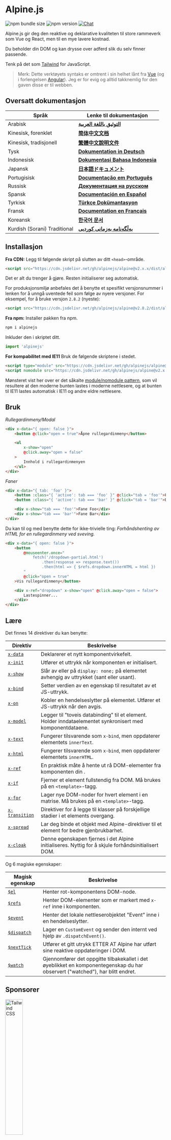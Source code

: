 # Alpine.js

![npm bundle size](https://img.shields.io/bundlephobia/minzip/alpinejs)
![npm version](https://img.shields.io/npm/v/alpinejs)
[![Chat](https://img.shields.io/badge/chat-on%20discord-7289da.svg?sanitize=true)](https://alpinejs.codewithhugo.com/chat/)

Alpine.js gir deg den reaktive og deklarative kvaliteten til store rammeverk som Vue og React, men til en mye lavere kostnad.

Du beholder din DOM og kan drysse over adferd slik du selv finner passende.

Tenk på det som [Tailwind](https://tailwindcss.com/) for JavaScript.

> Merk: Dette verktøyets syntaks er omtrent i sin helhet lånt fra [Vue](https://vuejs.org/) (og i forlengelsen [Angular](https://angularjs.org/)). Jeg er for evig og alltid takknemlig for den gaven disse er til webben.

## Oversatt dokumentasjon

| Språk | Lenke til dokumentasjon |
| --- | --- |
| Arabisk | [**التوثيق باللغة العربية**](./README.ar.md) |
| Kinesisk, forenklet | [**简体中文文档**](./README.zh-CN.md) |
| Kinesisk, tradisjonell | [**繁體中文說明文件**](./README.zh-TW.md) |
| Tysk | [**Dokumentation in Deutsch**](./README.de.md) |
| Indonesisk | [**Dokumentasi Bahasa Indonesia**](./README.id.md) |
| Japansk | [**日本語ドキュメント**](./README.ja.md) |
| Portugisisk | [**Documentação em Português**](./README.pt.md) |
| Russisk | [**Документация на русском**](./README.ru.md) |
| Spansk | [**Documentación en Español**](./README.es.md) |
| Tyrkisk | [**Türkçe Dokümantasyon**](./README.tr.md) |
| Fransk | [**Documentation en Français**](./README.fr.md) |
| Koreansk | [**한국어 문서**](./README.ko.md) |
| Kurdish (Sorani) Traditional | [**بەڵگەنامە بەزمانی کوردیی**](./README.ckb.md) |

## Installasjon

**Fra CDN:** Legg til følgende skript på slutten av ditt `<head>`-område.
```html
<script src="https://cdn.jsdelivr.net/gh/alpinejs/alpine@v2.x.x/dist/alpine.min.js" defer></script>
```
Det er alt du trenger å gjøre. Resten initialiserer seg automatisk.

For produksjonsmiljø anbefales det å benytte et spesifikt versjonsnummer i lenken for å unngå uventede feil som følge av nyere versjoner.
For eksempel, for å bruke versjon `2.8.2` (nyeste):
```html
<script src="https://cdn.jsdelivr.net/gh/alpinejs/alpine@v2.8.2/dist/alpine.min.js" defer></script>
```

**Fra npm:** Installer pakken fra npm.
```js
npm i alpinejs
```
Inkluder den i skriptet ditt.
```js
import 'alpinejs'
```

**For kompabilitet med IE11** Bruk de følgende skriptene i stedet.
```html
<script type="module" src="https://cdn.jsdelivr.net/gh/alpinejs/alpine@v2.x.x/dist/alpine.min.js"></script>
<script nomodule src="https://cdn.jsdelivr.net/gh/alpinejs/alpine@v2.x.x/dist/alpine-ie11.min.js" defer></script>
```
Mønsteret vist her over er det såkalte [module/nomodule pattern](https://philipwalton.com/articles/deploying-es2015-code-in-production-today/), som vil resultere at den moderne bunten lastes i moderne nettlesere, og at bunten til IE11 lastes automatisk i IE11 og andre eldre nettlesere.

## Bruk

*Rullegardinmeny/Modal*
```html
<div x-data="{ open: false }">
    <button @click="open = true">Åpne rullegardinmeny</button>

    <ul
        x-show="open"
        @click.away="open = false"
    >
        Innhold i rullegardinmenyen
    </ul>
</div>
```

*Faner*
```html
<div x-data="{ tab: 'foo' }">
    <button :class="{ 'active': tab === 'foo' }" @click="tab = 'foo'">Foo</button>
    <button :class="{ 'active': tab === 'bar' }" @click="tab = 'bar'">Bar</button>

    <div x-show="tab === 'foo'">Fane Foo</div>
    <div x-show="tab === 'bar'">Fane Bar</div>
</div>
```

Du kan til og med benytte dette for ikke-trivielle ting:
*Forhåndshenting av HTML for en rullegardinmeny ved sveving.*
```html
<div x-data="{ open: false }">
    <button
        @mouseenter.once="
            fetch('/dropdown-partial.html')
                .then(response => response.text())
                .then(html => { $refs.dropdown.innerHTML = html })
        "
        @click="open = true"
    >Vis rullegardinmeny</button>

    <div x-ref="dropdown" x-show="open" @click.away="open = false">
        Lastespinner...
    </div>
</div>
```

## Lære

Det finnes 14 direktiver du kan benytte:

| Direktiv | Beskrivelse |
| --- | --- |
| [`x-data`](#x-data) | Deklarerer et nytt komponentvirkefelt. |
| [`x-init`](#x-init) | Utfører et uttrykk når komponenten er initialisert. |
| [`x-show`](#x-show) | Slår av eller på `display: none;` på elementet avhengig av uttrykket (sant eller usant). |
| [`x-bind`](#x-bind) | Setter verdien av en egenskap til resultatet av et JS-uttrykk. |
| [`x-on`](#x-on) | Kobler en hendelseslytter på elementet. Utfører et JS-uttrykk når den avgis. |
| [`x-model`](#x-model) | Legger til "toveis databinding" til et element. Holder inndataelementet synkronisert med komponentdataene. |
| [`x-text`](#x-text) | Fungerer tilsvarende som `x-bind`, men oppdaterer elementets `innerText`. |
| [`x-html`](#x-html) | Fungerer tilsvarende som `x-bind`, men oppdaterer elementets `innerHTML`. |
| [`x-ref`](#x-ref) | En praktisk måte å hente ut rå DOM-elementer fra komponenten din . |
| [`x-if`](#x-if) | Fjerner et element fullstendig fra DOM. Må brukes på en `<template>`-tagg. |
| [`x-for`](#x-for) | Lager nye DOM-noder for hvert element i en matrise. Må brukes på en `<template>`-tagg. |
| [`x-transition`](#x-transition) | Direktiver for å legge til klasser på forskjellige stadier i et elements overgang. |
| [`x-spread`](#x-spread) | Lar deg binde et objekt med Alpine-direktiver til et element for bedre gjenbrukbarhet. |
| [`x-cloak`](#x-cloak) | Denne egenskapen fjernes i det Alpine initialiseres. Nyttig for å skjule forhåndsinitialisert DOM. |

Og 6 magiske egenskaper:

| Magisk egenskap | Beskrivelse |
| --- | --- |
| [`$el`](#el) |  Henter rot-komponentens DOM-node. |
| [`$refs`](#refs) | Henter DOM-elementer som er markert med `x-ref` inne i komponenten. |
| [`$event`](#event) | Henter det lokale nettleserobjektet "Event" inne i en hendelseslytter.  |
| [`$dispatch`](#dispatch) | Lager en `CustomEvent` og sender den internt ved hjelp av `.dispatchEvent()`. |
| [`$nextTick`](#nexttick) | Utfører et gitt utrykk ETTER AT Alpine har utført sine reaktive oppdateringer i DOM. |
| [`$watch`](#watch) | Gjennomfører det oppgitte tilbakekallet i det øyeblikket en komponentegenskap du har observert ("watched"), har blitt endret. |


## Sponsorer

<img width="33%" src="https://refactoringui.nyc3.cdn.digitaloceanspaces.com/tailwind-logo.svg" alt="Tailwind CSS">

**Vil du se din logo her? [DM på Twitter](https://twitter.com/calebporzio)**

## Fellesskapsprosjekter

* [Alpine Devtools](https://github.com/HugoDF/alpinejs-devtools)
* [Alpine Magic Helpers](https://github.com/KevinBatdorf/alpine-magic-helpers)
* [Alpine Weekly Newsletter](https://alpinejs.codewithhugo.com/newsletter/)
* [Spruce (State Management)](https://github.com/ryangjchandler/spruce)
* [Awesome Alpine](https://github.com/ryangjchandler/awesome-alpine)
* [Turbolinks Adapter](https://github.com/SimoTod/alpine-turbolinks-adapter)

### Direktiver

---

### `x-data`

**Eksempel:** `<div x-data="{ foo: 'bar' }">...</div>`

**Struktur:** `<div x-data="[object literal]">...</div>`

`x-data` deklarerer et nytt komponentvirkefelt. Den forteller rammeverket at det skal initialisere en ny komponent med det følgende dataobjektet.

Tenk på det som `data` egenskapen i en Vue-komponent.

**Trekke ut logikk fra komponenten**

Du trekke ut data (og adferd) til gjenbrukbare funksjoner:

```html
<div x-data="dropdown()">
    <button x-on:click="open">Open</button>

    <div x-show="isOpen()" x-on:click.away="close">
        // Rullegardinmeny
    </div>
</div>

<script>
    function dropdown() {
        return {
            show: false,
            open() { this.show = true },
            close() { this.show = false },
            isOpen() { return this.show === true },
        }
    }
</script>
```

> **For buntbrukere**, noter deg at Alpine.js benytter funksjoner som er i det globale virkefeltet (`window`). Du må derfor eksplisitt tildele dine funksjoner til `window` for å kunne bruke dem med `x-data`. For eksempel `window.dropdown = function () {}` (dette er fordi du med Webpack, Rollup, Parcel etc. sine `function` som du definerer som standard vil benytte komponentens virkeområde og ikke `window`).

Du kan også mikse inn flere dataobjekter ved å benytte objektdestrukturering:

```html
<div x-data="{...dropdown(), ...tabs()}">
```

---

### `x-init`
**Eksempel:** `<div x-data="{ foo: 'bar' }" x-init="foo = 'baz'"></div>`

**Struktur:** `<div x-data="..." x-init="[uttrykk]"></div>`

`x-init` utfører et uttrykk når en komponent er initialisert.

Dersom du ønsker å kjøre kode ETTER AT Alpine har utført sine initielle oppdateringer til DOM (slik som en `mounted()`-krok i VueJS), kan du returnere et tilbakekall fra `x-init`, og det vil bli utført etter:

`x-init="() => { // her har vi tilgang tilstanden etter initialisering av DOM // }"`

---

### `x-show`
**Eksempel:** `<div x-show="open"></div>`

**Struktur:** `<div x-show="[uttrykk]"></div>`

`x-show` slår av eller på `display: none;`-stilen på elementet avhengig av om uttrykket løses som `true` eller `false`.

**x-show.transition**

`x-show.transition` er et bekvemmelighets-API for å gjøre dine `x-show` mer behagelig ved å bruke CSS-overganger.

```html
<div x-show.transition="open">
    Dette innholdet vil få en overgang inn og ut.
</div>
```

| Direktiv | Beskrivelse |
| --- | --- |
| `x-show.transition` | En samtidig fadings- og skaleringseffekt. (opacity, scale: 0.95, timing-function: cubic-bezier(0.4, 0.0, 0.2, 1), duration-in: 150ms, duration-out: 75ms)
| `x-show.transition.in` | Kun overgang inn. |
| `x-show.transition.out` | Kun overgang ut. |
| `x-show.transition.opacity` | Kun fading. |
| `x-show.transition.scale` | Kun skalering. |
| `x-show.transition.scale.75` | Tilpass CSS-skaleringen for overgangen `transform: scale(.75)`. |
| `x-show.transition.duration.200ms` | Setter "in"-overgangen til 200ms. Ut vil bli satt til halvparten av det (100ms). |
| `x-show.transition.origin.top.right` | Tilpass utgangspunktet for CSS-overgangen `transform-origin: top right`. |
| `x-show.transition.in.duration.200ms.out.duration.50ms` | Forskjellig varighet for "in" og "out". |

> Merk: Alle disse overgangene kan brukes i sammenheng med hverandre. Dette er mulig (selv om det er tullete lol): `x-show.transition.in.duration.100ms.origin.top.right.opacity.scale.85.out.duration.200ms.origin.bottom.left.opacity.scale.95`

> Merk: `x-show` venter på at eventuelle barn fullfører sine overganger ut. Hvis du ønsker overstyre denne adferden, legg til modifikatoren `.immediate`:
```html
<div x-show.immediate="open">
    <div x-show.transition="open">
</div>
```
---

### `x-bind`

> Merk: Du står fritt til å bruke den kortere syntaksen ":" `:type="..."`.

**Eksempel:** `<input x-bind:type="inputType">`

**Struktur:** `<input x-bind:[attribute]="[uttrykk]">`

`x-bind` setter verdien for en egenskap til resultatet av et JavaScript-uttrykk. Uttrykket har tilgang til alle nøklene i komponentens dataobjekt, og vil oppdateres hver gang dens data blir oppdatert.

> Merk: egenskapsbindinger oppdateres KUN når deres avhengigheter oppdateres. Rammeverket er smart nok til å observere dataendringer og oppdage hvilke bindinger som er interessert i dem.

**`x-bind` for klasseegenskaper**

`x-bind` oppfører seg litt anderledes når det bindes til `class` egenskapen.

For klasser må du sende inn et objekt hvor nøklene er klassenavn og hvor verdiene er boolske uttrykk for å avgjøre om disse klassenavnene skal anvendes eller ikke.

For eksempel:
`<div x-bind:class="{ 'hidden': foo }"></div>`

I dette eksempelet vil klassen "hidden" kun anvendes dersom verdien av dataegenskapen `foo` er `true`.

**`x-bind` for boolske egenskaper**

`x-bind` støtter boolske egenskaper på samme måte som verdiegenskaper ved å bruke en variabel som betingelse eller et annet JavaScript-uttrykk som løses til enten `true` eller `false`.

For eksempel:
```html
<!-- Gitt at: -->
<button x-bind:disabled="myVar">Klikk meg</button>

<!-- Når myVar == true (sann):  -->
<button disabled="disabled">Klikk meg</button>

<!-- Når myVar == false (usann): -->
<button>Klikk meg</button>
```

Dette legger til eller fjerner egenskapen `disabled` når `myVar` henholdsvis er sann eller usann.

Boolske egenskaper støttes slik de fremkommer i [HTML-spesifikasjonen](https://html.spec.whatwg.org/multipage/indices.html#attributes-3:boolean-attribute), for eksempel `disabled`, `readonly`, `required`, `checked`, `hidden`, `selected`, `open`, etc.

> Merk: Hvis du trenger at en usann tilstand vises for egenskapen din, slik som `aria-*`, kjed `.toString()` til verdien når du binder til egenskapen. For eksempel: `:aria-expanded="isOpen.toString()"` vil vedvare uansett om `isOpen` er `true` eller `false`.

**`.camel` modifikator**

**Eksempel:** `<svg x-bind:view-box.camel="viewBox">`

Modifikatoren `camel` binder til et egenskapsnavn med tilsvarende pukkelOrd. I eksempelet over vil verdien av `viewBox` bli bundet til egenskapen `viewBox` i stedet for egenskapen `view-box`.

---

### `x-on`

> Merk: Du står fritt til bruke den kortere syntaksen "@" : `@click="..."`.

**Eksempel:** `<button x-on:click="foo = 'bar'"></button>`

**Struktur:** `<button x-on:[event]="[uttrykk]"></button>`

`x-on` kobler en hendelseslytter til elementet det deklareres på. I det hendelsen avgis vil JavaScript-uttrykket som er satt som dens verdi bli utført. Du kan bruke `x-on` med hvilken som helst hendelse som er tilgjengelig for det elementet du deklarerer direktivet på. For en fullstendig oversikt over hendelser, se [the Event reference on MDN](https://developer.mozilla.org/en-US/docs/Web/Events).

Hvis noen data er modifisert i uttrykket, så vil andre elementegenskaper som er "bundet" til disse dataene bli oppdatert.

> Merk: Du kan også spesifisere navnet på en JavaScript-funksjon.
**Eksempel:** `<button x-on:click="myFunction"></button>`

Dette er tilsvarende til: `<button x-on:click="myFunction($event)"></button>`

**`keydown` modifikatorer**
**Eksempel:** `<input type="text" x-on:keydown.escape="open = false">`

Du kan spesifisere spesifikke taster å lytte etter ved å bruke `keydown`modifikatorer lagt til på direktivet `x-on:keydown`. Merk at modifikatorene er kebabnotasjonen av `Event.key`-verdier.

Eksempler: `enter`, `escape`, `arrow-up`, `arrow-down`

> Merk: Du kan også lytte etter systemmodfiserende tastekombinasjoner som: `x-on:keydown.cmd.enter="foo"`

**`.away` modifikator**
**Eksempel:** `<div x-on:click.away="showModal = false"></div>`

Når modifikatoren `.away` er tilstede, så vil hendelsesbehandlere kun utføres når hendelsen kommer fra en annen kilde enn seg selv, eller dens barn.

Dette er nyttig for å skjule rullegardinmenyer eller modaler i det en bruker klikker seg bort fra dem.

**`.prevent` modifikator**
**Eksempel:** `<input type="checkbox" x-on:click.prevent>`

Legger du til `.prevent` til en hendelseslytter, så vil `preventDefault` bli kalt på den utløste hendelsen. I eksempelet over vil dette bety at avkrysningsruten faktisk ikke blir avkrysset når brukeren klikker på den.

**`.stop` modifikator**
**Eksempel:** `<div x-on:click="foo = 'bar'"><button x-on:click.stop></button></div>`

Legger du til `.stop` til en hendelseslytter, så vil `stopPropagation`bli kalt på den utløste hendelsen. I eksempelet over vil dette bety at hendelsen "click" ikke vil boble fra knappen til det ytre `<div>`. Med andre ord, når en bruker klikker på knappen så vil ikke `foo` bli satt til `'bar'`.

**`.self` modifikator**
**Eksempel:** `<div x-on:click.self="foo = 'bar'"><button></button></div>`

Legger du til `.self`  til en hendelseslytter, så vil hendelsesbehandleren kun bli trigget hvis `$event.target` er det samme elementet. I eksempelet over vil dette bety at hendelsen "click", som bobler fra knappen til det ytre `<div>`  **ikke** utfører hendelsesbehandleren.

**`.window` modifikator**
**Eksempel:** `<div x-on:resize.window="isOpen = window.outerWidth > 768 ? false : open"></div>`

Legger du til `.window` til en hendelseslytter, så vil lytteren festes på det globale vindusobjektet i stedet for på den DOM-noden som den ble deklarert på. Dette er nyttig i tilfeller hvor du ønsker å modifisere komponentens tilstand når noe endres i vinduet, eksempelvis hendelsen for endring av vinduets størrelse. I dette eksempelet betyr det at hvis viduet økes til en bredde større enn 768 piksler, så stenger vi modalen/rullegardinmenyen, eller i motsatt fall opprettholder vi samme tilstand.

>Merk: Du kan også bruke modifikatoren `.document` for å legge til lyttere til `document` i stedet for `window`

**`.once` modifikator**
**Eksempel:** `<button x-on:mouseenter.once="fetchSomething()"></button>`

Legger du til modifikatoren `.once` til en hendelseslytter, så sikrer det at lytteren kun blir behandlet én gang. Dette er nytt for ting du ønsker gjort én gang, som å hente HTML-partieller og lignende.

**`.passive` modifikator**
**Eksempel:** `<button x-on:mousedown.passive="interactive = true"></button>`

Legger du til modifikatoren `.passive`til en hendelseslytter, blir den passiv, hvilket betyr at `preventDefault()` ikke vil fungere for hendelser som blir behandlet. Dette kan for eksempel bidra til bedre ytelse ved rulling på berøringsenheter.

**`.debounce` modifikator**
**Eksempel:** `<input x-on:input.debounce="fetchSomething()">`

Modifikatoren `debounce` lar deg midlertidig "avvise" en hendelseslytter. Med andre ord, hendelseslytteren vil IKKE behandles inntil en bestemt mengde tid har forløpt siden hendelsen sist ble fyrt av. Når behandleren er klar til å bli kallet, så vil den siste behandleren blir utført.

Standard "ventetid" er 250 millisekunder.

Hvis du ønsker å tilpasse dette, så kan du spesifisere en tilpasset ventetid på denne måten:

```
<input x-on:input.debounce.750="fetchSomething()">
<input x-on:input.debounce.750ms="fetchSomething()">
```

**`.camel` modifikator**
**Eksempel:** `<input x-on:event-name.camel="doSomething()">`

Modifikatoren `camel` fester en hendelseslytter med et camelCase-navn som samsvarer med navnet på hendelsen. I eksempelet over, så vil uttrykket over bli evaluert når hendelsen ´eventName´ fyres av på elementet.

---

### `x-model`
**Eksempel:** `<input type="text" x-model="foo">`

**Struktur:** `<input type="text" x-model="[data item]">`

`x-model` legger til "toveis databinding" til et element. Med andre ord, verdien til et inndataelement vil bli holdt synkronisert ved verdien til dataelementet i komponenten.

> Merk: `x-model` er smart nok til å oppdage endringer i tekstinndataelement, avkrysningsbokser, radioknapper, tekstområde, selects, and multiple selects. I slike scenario oppfører den seg [slik Vue ville gjort](https://vuejs.org/v2/guide/forms.html).

**`.number` modifikator**
**Eksempel:** `<input x-model.number="age">`

Modifikatoren `number` konverterer en inndataverdi til et nummer. Hvis verdien ikke kan parses som et gyldig nummer, returneres den originale verdien.

**`.debounce` modifikator**
**Eksempel:** `<input x-model.debounce="search">`

Modifikatoren `debounce` lar deg legge til en "avviser" til oppdateringen av en verdi. Med andre ord, hendelsesbehandleren vil IKKE behandles inntil en bestemt mengde tid siden hendelsen sist ble fyrt av. Når behandleren er klar til å bli kallet, så vil den siste behandleren bli utført.

Standard "ventetid" er 250 millisekunder.

Hvis du ønsker å tilpasse dette, så kan du spesifisere en tilpasset ventetid på denne måten:

```
<input x-model.debounce.750="search">
<input x-model.debounce.750ms="search">
```

---

### `x-text`
**Eksempel:** `<span x-text="foo"></span>`

**Struktur:** `<span x-text="[uttrykk]"`

`x-text` fungerer tilsvarende som  `x-bind`, men i stedet for å oppdatere verdien til en egenskap, så oppdaterer den elementets `innerText`.

---

### `x-html`
**Eksempel:** `<span x-html="foo"></span>`

**Struktur:** `<span x-html="[uttrykk]"`

`x-html` fungerer tilsvarende som `x-bind`, men i stedet for å oppdatere verdien til en egenskap, så oppdaterer den elementets `innerHTML`.

> :warning: **Bruk kun innhold du kan stole på, og aldri innhold som kommer fra brukere.** :warning:
>
> HTML som blir gjengitt dynamisk fra tredjepart kan lett føre til [XSS](https://developer.mozilla.org/en-US/docs/Glossary/Cross-site_scripting)-sårbarheter.

---

### `x-ref`
**Eksempel:** `<div x-ref="foo"></div><button x-on:click="$refs.foo.innerText = 'bar'"></button>`

**Struktur:** `<div x-ref="[ref name]"></div><button x-on:click="$refs.[ref name].innerText = 'bar'"></button>`

Med `x-ref` får du en praktisk måte å hente ut rå DOM-elementer fra dine komponenter. Setter du en `x-ref`-egenskap på et element, så gjør du det tilgjengelig for alle hendelsesbehandlere inne i et objekt kalt `$refs`.

Dette er et nyttig alternativ til å sette id-er og så bruke `document.querySelector` over alt.

> Merk: du kan også binde dynamiske verdier til x-ref: `<span :x-ref="item.id"></span>`.

---

### `x-if`
**Eksempel:** `<template x-if="true"><div>Et element</div></template>`

**Struktur:** `<template x-if="[expression]"><div>Et element</div></template>`

For de tilfeller hvor `x-show` ikke er tilstrekkelig (`x-show` setter et element til `display: none` dersom den er usann), så kan `x-if` brukes til å fullstendig fjerne et element fra DOM.

Det er viktig at `x-if` brukes på en `<template></template>`-tagg, fordi Alpine ikke bruker en virtuell DOM. Denne implementasjonen holder Alpine robust og gjør at den kan bruke den ekte DOM for sin magi.

> Merk: `x-if` må ha ett enkelt rotelement inne i `<template></template>`-taggen.

> Merk: Ved bruk av `template` i en `svg`-tagg, må du legge til en [polyfyll](https://github.com/alpinejs/alpine/issues/637#issuecomment-654856538), som må kjøres før Alpine.js er initialisert.

---

### `x-for`
**Eksempel:**
```html
<template x-for="item in items" :key="item">
    <div x-text="item"></div>
</template>
```

> Merk: bindingen `:key` er valgfri, men HØYST anbefalt.

`x-for` er tilgjengelig for tilfeller der du vil opprette nye DOM-noder for hvert element i en matrise. Dette skal se ut som `v-for` i Vue, med det unntak at den må eksistere på en `template`-tagg, og ikke et vanlig DOM-element.

Hvis du vil ha tilgang til gjeldende indeks for iterasjonen, bruker du følgende syntaks:

```html
<template x-for="(item, index) in items" :key="index">
    <!-- Du kan også referere til "index" inne i iterasjonen om du behøver det. -->
    <div x-text="index"></div>
</template>
```

Hvis du vil ha tilgang til arrayobjektet ("collection") av iterasjonen, bruker du følgende syntaks:

```html
<template x-for="(item, index, collection) in items" :key="index">
    <div>
        <!-- Du kan også referere til "collection" inne i iterasjonen om du behøver det. -->
        <!-- Current item. -->
        <div x-text="item"></div>
        <!-- Samme som over. -->
        <div x-text="collection[index]"></div>
        <!-- Forrige enhet. -->
        <div x-text="collection[index - 1]"></div>
    </div>
</template>
```

> Merk: `x-for` må ha ett enkelt rotelement inne i `<template></template>`-taggen.

> Merk: Ved bruk av `template` i en `svg`-tagg, må du legge til en [polyfyll](https://github.com/alpinejs/alpine/issues/637#issuecomment-654856538), som må kjøres før Alpine.js er initialisert.

#### Nøsting av `x-for`
Du kan nøste `x-for`-løkker, med du MÅ pakke inn hver løkke i et element. For eksempel:

```html
<template x-for="item in items">
    <div>
        <template x-for="subItem in item.subItems">
            <div x-text="subItem"></div>
        </template>
    </div>
</template>
```

#### Iterere over et område

Alpine støtter syntaksen `i in n`, hvor `n` er et heltall, slik at du kan iterere over et fastsatt område med elementer.

```html
<template x-for="i in 10">
    <span x-text="i"></span>
</template>
```

---

### `x-transition`
**Eksempel:**
```html
<div
    x-show="open"
    x-transition:enter="transition ease-out duration-300"
    x-transition:enter-start="opacity-0 transform scale-90"
    x-transition:enter-end="opacity-100 transform scale-100"
    x-transition:leave="transition ease-in duration-300"
    x-transition:leave-start="opacity-100 transform scale-100"
    x-transition:leave-end="opacity-0 transform scale-90"
>...</div>
```

```html
<template x-if="open">
    <div
        x-transition:enter="transition ease-out duration-300"
        x-transition:enter-start="opacity-0 transform scale-90"
        x-transition:enter-end="opacity-100 transform scale-100"
        x-transition:leave="transition ease-in duration-300"
        x-transition:leave-start="opacity-100 transform scale-100"
        x-transition:leave-end="opacity-0 transform scale-90"
    >...</div>
</template>
```

> Eksempelet over bruker klasser fra [Tailwind CSS](https://tailwindcss.com).

Alpine tilbyr 6 forskjellige overgangsdirektiver for å anvende klasser på forskjellige stadier av et elementets overgang mellom "skjulte" og "viste" stater. Disse direktivene fungerer både med `x-show` og `x-if`.

Disse oppfører seg akkurat slik som VueJS' overgangsdirektiver, bortsett fra at de har forskjellige, mer fornuftige navn:

| Direktiv | Beskrivelse |
| --- | --- |
| `:enter` | Brukes i løpet av hele inngangsfasen. |
| `:enter-start` | Legges til før elementet settes inn, fjernes én ramme etter at elementet er satt inn. |
| `:enter-end` | Legges til én ramme etter at elementet er satt inn (samtidig fjernes `enter-start`). Fjernes når overgangen / animasjonen er ferdig.
| `:leave` | Brukes i løpet av hele utgangsfasen. |
| `:leave-start` | Legges til umiddelbart når en utgående overgang utløses, fjernes etter én ramme. |
| `:leave-end` | Legges til én ramme etter at en utgangsovergang er utløst (samtidig fjernes `leave-start`). Fjernes når overgangen / animasjonen er ferdig.


---

### `x-spread`
**Eksempel:**
```html
<div x-data="dropdown()">
    <button x-spread="trigger">Åpne rullegardinmeny</button>

    <span x-spread="dialogue">Innhold i rullegardinmenyen</span>
</div>

<script>
    function dropdown() {
        return {
            open: false,
            trigger: {
                ['@click']() {
                    this.open = true
                },
            },
            dialogue: {
                ['x-show']() {
                    return this.open
                },
                ['@click.away']() {
                    this.open = false
                },
            }
        }
    }
</script>
```

`x-spread` lar deg trekke ut elementets Alpine-bindinger til et gjenbrukbart objekt.

Objektnøklene er direktivene (kan være et hvilket som helst direktiv inkludert modifikatorer), og verdiene er tilbakekallinger som skal evalueres av Alpine.

> Merk: Det er et par forbehold å legge merke til ved bruk av x-spread:
> - Dersom direktivet som blir "spredt" er `x-for`, bør du returnere en vanlig uttrykksstreng fra tilbakekallet. For eksempel: `['x-for']() { return 'item in items' }`.
> - `x-data` og `x-init` kan ikke benyttes inne i et "spread"-object.

---

### `x-cloak`
**Eksempel:** `<div x-data="{}" x-cloak></div>`

`x-cloak`-egenskaper fjernes fra elementene når Alpine initialiseres. Dette er nyttig for å skjule forhåndsinitialisert DOM. For at dette skal fungere legger man typisk til følgende globale stil:

```html
<style>
    [x-cloak] {
        display: none !important;
    }
</style>
```

### Magiske egenskaper

> Med unntak av `$el`, så er magiske egenskaper **ikke tilgjengelig inne i `x-data`** da komponenten der ennå ikke er initialisert.

---

### `$el`
**Eksempel:**
```html
<div x-data>
    <button @click="$el.innerHTML = 'foo'">Erstatt meg med "foo"</button>
</div>
```

`$el` er en magisk egenskap som kan benyttes til å hente ut rotkomponentens DOM-node.

### `$refs`
**Eksempel:**
```html
<span x-ref="foo"></span>

<button x-on:click="$refs.foo.innerText = 'bar'"></button>
```

`$refs` er en magisk egenskap som kan benyttes til å hente ut DOM-elementer markert med `x-ref` inne i komponenten. Dette er nyttig når du har behov for å endre DOM-elementer manuelt.

---

### `$event`
**Eksempel:**
```html
<input x-on:input="alert($event.target.value)">
```

`$event`  er en magisk egenskap som kan benyttes inne i en hendelseslytter for å hente ut nettleserens lokale "Event"-objekt.

> Merk: Egenskapen $event er kun tilgjengelig i DOM-uttrykk.

Hvis du trenger tilgang til $event inne i en JavaScript-funksjon, så kan du sende den inn direkte:

`<button x-on:click="myFunction($event)"></button>`

---

### `$dispatch`
**Eksempel:**
```html
<div @custom-event="console.log($event.detail.foo)">
    <button @click="$dispatch('custom-event', { foo: 'bar' })">
    <!-- Når knappen klikkes, så skrives "bar" til console.log -->
</div>
```

**Merknad om hendelsesforplantning**

Vær oppmerksom på at som følge av [hendelsesbobling](https://en.wikipedia.org/wiki/Event_bubbling) må du bruke modifikatoren [`.window`](https://github.com/alpinejs/alpine#x-on) når du skal fange hendelser under samme nøstede hierarki:

**Eksempel:**

```html
<div x-data>
    <span @custom-event="console.log($event.detail.foo)"></span>
    <button @click="$dispatch('custom-event', { foo: 'bar' })">
<div>
```

> Dette vil ikke fungere fordi når `custom-event` sendes, så vil den forplante seg til dens felles forfar, som her er `div`.

**Avsending til komponenter**

Du kan også dra nytte av den forrige teknikken for å få komponentene til å snakke med hverandre:

**Eksempel:**

```html
<div x-data @custom-event.window="console.log($event.detail)"></div>

<button x-data @click="$dispatch('custom-event', 'Hello World!')">
<!-- Når knappen klikkes, så skrives "Hello World!" til console.log. -->
```

`$dispatch` er en forkortelse for å lage en `CustomEvent` og sende den internt ved hjelp av `.dispatchEvent()`. Det er mange gode bruksområder for å formidle data rundt og mellom komponenter ved hjelp av tilpassede hendelser. [Les her](https://developer.mozilla.org/en-US/docs/Web/Guide/Events/Creating_and_triggering_events) for mer informasjon om det underliggende `CustomEvent`-systemet i nettlesere.

Du vil legge merke til at data som sendes som den andre parameteren til `$dispatch('some-event', { some: 'data' })`, blir tilgjengelig gjennom den nye hendelsen "detail"-egenskapen: `$event.detail.some`. Å legge til egendefinerte hendelsesdata til egenskapen `.detail` er standard praksis for `CustomEvent` i nettlesere. [Les her](https://developer.mozilla.org/en-US/docs/Web/API/CustomEvent/detail) for mer informasjon.

Du kan også bruke `$dispatch()` for å trigge dataoppdateringer `x-model`-bindinger. For eksempel:

```html
<div x-data="{ foo: 'bar' }">
    <span x-model="foo">
        <button @click="$dispatch('input', 'baz')">
            <!-- Etter at knappen her blir klikket, så vil `x-model` fange den boblende "input"-hendelsen og oppdatere foo til "baz". -->
    </span>
</div>
```

> Merk: Egenskapen $dispatch er kun tilgjengelig i DOM-uttrykk.

Hvis du trenger tilgang til $dispatch inne i en JavaScript-funksjon, så kan du sende den inn direkte:

`<button x-on:click="myFunction($dispatch)"></button>`

---

### `$nextTick`
**Eksempel:**
```html
<div x-data="{ fruit: 'apple' }">
    <button
        x-on:click="
            fruit = 'pear';
            $nextTick(() => { console.log($event.target.innerText) });
        "
        x-text="fruit"
    ></button>
</div>
```

`$nextTick` er en magisk egenskap som lar deg bare utføre et gitt uttrykk etter at Alpine har gjort sine reaktive DOM-oppdateringer. Dette er nyttig når du vil samhandle med DOM-tilstanden ETTER at den gjenspeiler dataoppdateringer du har gjort.

---

### `$watch`
**Eksempel:**
```html
<div x-data="{ open: false }" x-init="$watch('open', value => console.log(value))">
    <button @click="open = ! open">Toggle Open</button>
</div>
```
Du kan observere ("watch") en komponentegenskap med den magiske metoden `$watch`. I eksempelet over betyr det at når du klikker på knappen og `open` endres, så vil det oppgitte tilbakekallet bli avfyrt og den nye verdien skrives til `console.log`.

## Sikkerhet
Hvis du finner et sikkerhetsavvik, vennligst send en e-post til [calebporzio@gmail.com]().

Alpine benytter seg av en tilpasset implementasjon i form av `Function`-objektet for å evaluere sine direktiver. Til tross for at den er mer sikker enn `eval()`, så er den ikke tillatt i alle miljøer, slik som Google Chrome App, når den bruker restriktiv Content Security Policy (CSP).

Hvis du benytter Alpine på et nettsted hvor sensitive data håndeteres og hvor [CSP](https://csp.withgoogle.com/docs/strict-csp.html) er påkrevd, må du inkludere `unsafe-eval` i din policy. En robust policy, riktig konfigurert, vil bidra til å beskytte brukerne dine når du håndterer personlige eller økonomiske data.

Siden en policy gjelder alle skript på siden din, er det viktig at andre eksterne biblioteker som er inkludert på nettstedet, blir nøye gjennomgått for å sikre at de er pålitelige og at de ikke vil innføre noen Cross Site Scripting-sårbarheter enten ved å bruke `eval()`-funksjonen eller ved å manipulere DOM for å injisere skadelig kode på siden din.

## Veikart til V3
* Endre fra `x-ref` til `ref` for Vue-paritet?
* Legge til `Alpine.directive()`
* Legge til `Alpine.component('foo', {...})` (Med magisk `__init()`-metode)
* Sende Alpine-hendelser for "loaded", "transition-start", etc... ([#299](https://github.com/alpinejs/alpine/pull/299)) ?
* Fjerne "object" (og matrise) syntaks fra `x-bind:class="{ 'foo': true }"` ([#236](https://github.com/alpinejs/alpine/pull/236) for å legge til støtte for objektsyntaks for `style`-egenskapen)
* Forbedre `x-for` mutasjonsreaktivitet ([#165](https://github.com/alpinejs/alpine/pull/165))
* Legge til "deep watching" støtte i V3 ([#294](https://github.com/alpinejs/alpine/pull/294))
* Legge til `$el` snarvei
* Endre `@click.away` til `@click.outside`?

## Lisens

Opphavsrettslig beskyttet © 2019-2021 Caleb Porzio og bidragsytere.

Lisensiert under MIT-lisensen, se [LICENSE.md](LICENSE.md) for detaljer.
